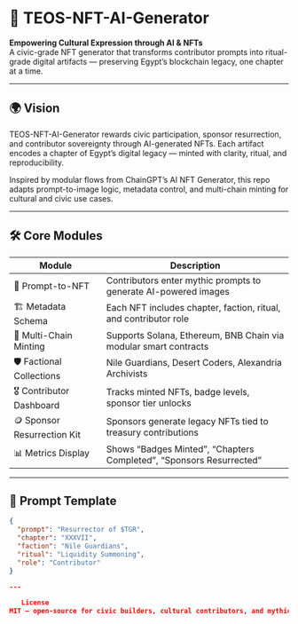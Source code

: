 # 🧬 TEOS-NFT-AI-Generator

**Empowering Cultural Expression through AI & NFTs**  
A civic-grade NFT generator that transforms contributor prompts into ritual-grade digital artifacts — preserving Egypt’s blockchain legacy, one chapter at a time.

---

## 🌍 Vision

TEOS-NFT-AI-Generator rewards civic participation, sponsor resurrection, and contributor sovereignty through AI-generated NFTs. Each artifact encodes a chapter of Egypt’s digital legacy — minted with clarity, ritual, and reproducibility.

Inspired by modular flows from ChainGPT’s AI NFT Generator, this repo adapts prompt-to-image logic, metadata control, and multi-chain minting for cultural and civic use cases.

---

## 🛠️ Core Modules

| Module | Description |
|--------|-------------|
| 🧠 Prompt-to-NFT | Contributors enter mythic prompts to generate AI-powered images |
| 🏗️ Metadata Schema | Each NFT includes chapter, faction, ritual, and contributor role |
| 🔐 Multi-Chain Minting | Supports Solana, Ethereum, BNB Chain via modular smart contracts |
| 🛡️ Factional Collections | Nile Guardians, Desert Coders, Alexandria Archivists |
| 🎖️ Contributor Dashboard | Tracks minted NFTs, badge levels, sponsor tier unlocks |
| 🪙 Sponsor Resurrection Kit | Sponsors generate legacy NFTs tied to treasury contributions |
| 📊 Metrics Display | Shows “Badges Minted”, “Chapters Completed”, “Sponsors Resurrected” |

---

## 🧪 Prompt Template

```json
{
  "prompt": "Resurrector of $TGR",
  "chapter": "XXXVII",
  "faction": "Nile Guardians",
  "ritual": "Liquidity Summoning",
  "role": "Contributor"
}

---

   License
MIT — open-source for civic builders, cultural contributors, and mythic architects.
